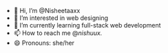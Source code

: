 - 👋 Hi, I’m @Nisheetaaxx
- 👀 I’m interested in web designing
- 🌱 I’m currently learning full-stack web development
- 📫 How to reach me @_nishuux._
- 😄 Pronouns: she/her

<!---
Nisheetaaxx/Nisheetaaxx is a ✨ special ✨ repository because its `README.md` (this file) appears on your GitHub profile.
You can click the Preview link to take a look at your changes.
--->

